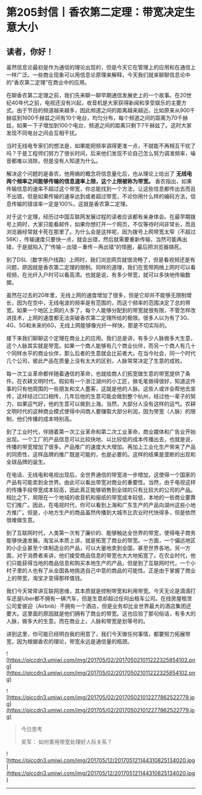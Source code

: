 # 第205封信丨香农第二定理：带宽决定生意大小

## 读者，你好！

虽然信息论最初是作为通信的理论出现的，但是今天它在管理上的应用和在通信上一样广泛。一些商业现象可以用信息论原理来解释，今天我们就来聊聊信息论中的“香农第二定理”在商业中的应用。

在聊香农第二定理之前，我们先来聊一聊早期通信发展史上的一个故事。在20世纪40年代之前，电视还没有兴起，收音机是大家获得新闻和享受娱乐的主要方式。由于节目的频道越来越多，因此频道之间的距离越来越近。比如原来从900千赫兹到1600千赫兹之间有10个电台，均匀分布，每个频道之间的距离为70千赫兹，如果一下子增加到100个电台，频道之间的距离只剩下7千赫兹了。这时大家发现不同电台之间会互相干扰。

当时无线电专家们的想法是，如果能把频率调得更准一点，不就能不再相互干扰了吗？于是工程师们努力了很长时间，后来他们发现不论自己怎么努力调准频率，噪音都难以消除，但是没有人知道为什么。

解决这个问题的是香农，他用熵的概念将信息量化后，也从理论上给出了 **无线电两个频率之间能够传输的信息速率上限，这个上限被称为带宽。** 香农指出，如果传输信息的速率不超过这个带宽，你总能找到一个方法，让这些信息都传出去而且不出错，但是如果传输的速率达到或者超过带宽，不论你用什么样的编码方法，信息传输的错误率一定是100%。这就是香农第二定理。

对于这个定理，经历过中国互联网发展过程的读者应该都有亲身体会。在最早期拨号上网时，大家只能看邮件，如果你想打开一个网页，不仅等待时间非常长，而且浏览器经常就卡死在那里了。为什么会是这样呢，因为拨号上网带宽太窄（不超过56K），传输速度只要快一点，就会出错，然后就需要重新传输，当然可能再出错，于是就陷入了“传输－出错－重传－再出错”的怪圈，最后把浏览器搞死。

到了DSL（数字用户线路）上网时，我们浏览网页就很流畅了，但是看视频还是有问题，原因就是香农第二定理的限制。同样的道理，我们在宽带网络上网时可以看视频，在光纤入户时可以看高清。也就是说，有多少带宽，就可以多快地传输数据。

虽然在过去的20年里，无线上网的速度增加了很多，但是它却并不能够无限制增长，因为在空中，无线电波的频率是有范围的，而这个频率的范围决定了总的带宽。如果一个地区上网的人多了，每个人能够分配到的带宽就很有限，不管怎样改进技术，上网的速度都无法突破香农第二定理所给的极限。很多人以为有了3G、4G、5G和未来的6G，无线上网能够像光纤一样快，那是不切实际的。

接下来我们聊聊这个定理在商业上的应用。我们总是讲，有多少人脉做多大生意，这个人脉其实就是带宽。如果一个商人能够有几个商业伙伴，而另一个商人有几十个同样水平的商业伙伴，那么后者的生意就会比前者大。在当今社会，同一个时代几个公司，彼此产品在质量上没有太大的区别，人脉常常决定了生意的成败。

每一次工业革命都伴随着通信的革命，也就给商人们拓宽做生意的带宽提供了条件。在农耕文明时代，假如有一个浙江湖州的小工匠，做毛笔做得很好，知道这件事的只有他周围的一些朋友和文人墨客，这就是他的人脉。这些人或许会帮他去宣传，这样经过口口相传，几年后他的生意可能会做到整个杭州，经过他一辈子的努力，如果运气好，他的生意可以做到上海。当然，大部分人没有这样的运气。农耕文明时代的这种商业模式使得中间商人要赚取大部分利润，因为带宽（人脉）的限制，他们传播的成本特别高。

到了工业时代，伴随着第一次工业革命和第二次工业革命，商业媒体和广告业开始出现。一个工厂的产品信息可以比较快地、以比较低的成本传播出去，也就是说，传播的带宽增加了很多。产品推广的速度大大增加。再加上工业化生产带来了产品的同质性，这样品牌的推广既是可能的，也是必要的。这样的结果是垄断的出现和全球品牌的诞生。

在电话、无线电和电视出现后，全世界通信的带宽进一步增加，这使得一个国家的产品有可能卖到全世界。由此可以看出带宽对商业的重要性。当然，由于电视这样的传播手段带宽成本较高，因此真正能够销售到全球的只有比较大的公司的产品。相比之下，局限在一个地域的收音机和报纸的带宽成本较低，本地的一些商业要靠它们推广。因此，在电视时代，你可以看到上海和广东生产的产品向湖州这些小地方推广。但是，小地方生产的商品虽然传播到大城市比农业时代快得多，但是依然很难做生意。

到了互联网时代，人类第一次有了廉价的、能够触达全世界的带宽，使得电子商务能够快速发展。淘宝从本质上讲，就是拓宽了商业的带宽。一方面，一个偏远地区的小企业甚至个体制造业的产品，可以大量地卖到全国，甚至世界各地。另一方面，对于消费者来讲，他们接受商品信息的带宽也大大地拓宽了。在农业时代，他们只能获得当地的商品信息和购买本地生产的产品，但是到了互联网时代，一个小村子里的人也有了从全国各地挑选自己中意的商品的可能性。正是由于掌握了商业上的带宽，淘宝才变得那样值钱。

我们今天常常讲互联网思维，其本质就是控制带宽和利用带宽。今天无论是滴滴打车还是Uber都不拥有一辆汽车，但是生意却超过任何出租车公司。在线房屋租赁公司爱彼迎（Airbnb）不拥有一个酒店，但是业务却比全世界最大的酒店集团还要大。这里面的原因就是他们拥有了商业的带宽。这也应验了那句俗话，有多大的人脉，做多大的生意。而在商业上，人脉和带宽是划等号的。

讲到这里，你可能已经明白我的用意了，我们今天做任何事情，都要努力拓展带宽，因为根据香农的理论，带宽永远是通信量的瓶颈。

![https://piccdn3.umiwi.com/img/201705/02/201705021011222325854102.png](https://piccdn3.umiwi.com/img/201705/02/201705021011222325854102.png)

![https://piccdn3.umiwi.com/img/201705/02/201705021012277862522779.jpg](https://piccdn3.umiwi.com/img/201705/02/201705021012277862522779.jpg)

> 今日思考
> 
> 吴军： 如何善用带宽处理好人际关系？

![https://piccdn3.umiwi.com/img/201705/12/201705121144310825134020.jpg](https://piccdn3.umiwi.com/img/201705/12/201705121144310825134020.jpg)

---

